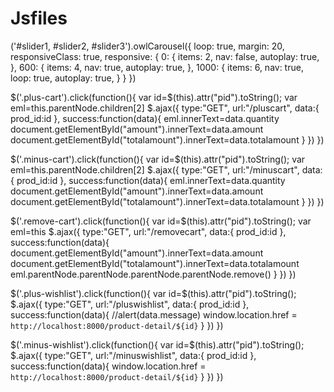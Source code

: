 # Jsfiles
('#slider1, #slider2, #slider3').owlCarousel({
    loop: true,
    margin: 20,
    responsiveClass: true,
    responsive: {
        0: {
            items: 2,
            nav: false,
            autoplay: true,
        },
        600: {
            items: 4,
            nav: true,
            autoplay: true,
        },
        1000: {
            items: 6,
            nav: true,
            loop: true,
            autoplay: true,
        }
    }
})

$('.plus-cart').click(function(){
    var id=$(this).attr("pid").toString();
    var eml=this.parentNode.children[2] 
    $.ajax({
        type:"GET",
        url:"/pluscart",
        data:{
            prod_id:id
        },
        success:function(data){
            eml.innerText=data.quantity 
            document.getElementById("amount").innerText=data.amount 
            document.getElementById("totalamount").innerText=data.totalamount
        }
    })
})

$('.minus-cart').click(function(){
    var id=$(this).attr("pid").toString();
    var eml=this.parentNode.children[2] 
    $.ajax({
        type:"GET",
        url:"/minuscart",
        data:{
            prod_id:id
        },
        success:function(data){
            eml.innerText=data.quantity 
            document.getElementById("amount").innerText=data.amount 
            document.getElementById("totalamount").innerText=data.totalamount
        }
    })
})


$('.remove-cart').click(function(){
    var id=$(this).attr("pid").toString();
    var eml=this
    $.ajax({
        type:"GET",
        url:"/removecart",
        data:{
            prod_id:id
        },
        success:function(data){
            document.getElementById("amount").innerText=data.amount 
            document.getElementById("totalamount").innerText=data.totalamount
            eml.parentNode.parentNode.parentNode.parentNode.remove() 
        }
    })
})


$('.plus-wishlist').click(function(){
    var id=$(this).attr("pid").toString();
    $.ajax({
        type:"GET",
        url:"/pluswishlist",
        data:{
            prod_id:id
        },
        success:function(data){
            //alert(data.message)
            window.location.href = `http://localhost:8000/product-detail/${id}`
        }
    })
})


$('.minus-wishlist').click(function(){
    var id=$(this).attr("pid").toString();
    $.ajax({
        type:"GET",
        url:"/minuswishlist",
        data:{
            prod_id:id
        },
        success:function(data){
            window.location.href = `http://localhost:8000/product-detail/${id}`
        }
    })
})
